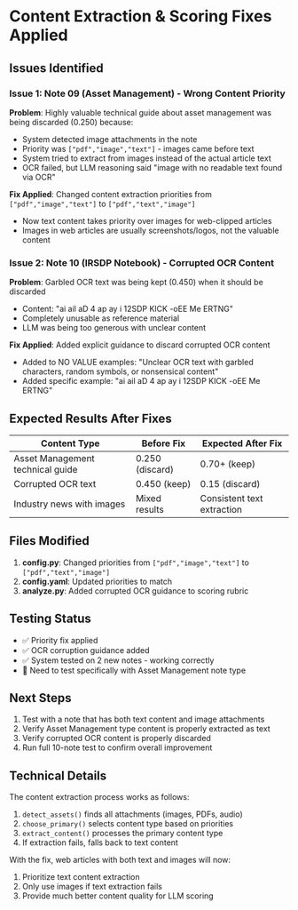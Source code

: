 # Content Extraction & Scoring Fixes Applied

## Issues Identified

### Issue 1: Note 09 (Asset Management) - Wrong Content Priority
**Problem**: Highly valuable technical guide about asset management was being discarded (0.250) because:
- System detected image attachments in the note
- Priority was `["pdf","image","text"]` - images came before text
- System tried to extract from images instead of the actual article text
- OCR failed, but LLM reasoning said "image with no readable text found via OCR"

**Fix Applied**: Changed content extraction priorities from `["pdf","image","text"]` to `["pdf","text","image"]`
- Now text content takes priority over images for web-clipped articles
- Images in web articles are usually screenshots/logos, not the valuable content

### Issue 2: Note 10 (IRSDP Notebook) - Corrupted OCR Content
**Problem**: Garbled OCR text was being kept (0.450) when it should be discarded
- Content: "ai ail aD 4 ap ay i 12SDP KICK -oEE Me ERTNG"
- Completely unusable as reference material
- LLM was being too generous with unclear content

**Fix Applied**: Added explicit guidance to discard corrupted OCR content
- Added to NO VALUE examples: "Unclear OCR text with garbled characters, random symbols, or nonsensical content"
- Added specific example: "ai ail aD 4 ap ay i 12SDP KICK -oEE Me ERTNG"

## Expected Results After Fixes

| Content Type | Before Fix | Expected After Fix |
|--------------|------------|-------------------|
| Asset Management technical guide | 0.250 (discard) | 0.70+ (keep) |
| Corrupted OCR text | 0.450 (keep) | 0.15 (discard) |
| Industry news with images | Mixed results | Consistent text extraction |

## Files Modified

1. **config.py**: Changed priorities from `["pdf","image","text"]` to `["pdf","text","image"]`
2. **config.yaml**: Updated priorities to match
3. **analyze.py**: Added corrupted OCR guidance to scoring rubric

## Testing Status

- ✅ Priority fix applied
- ✅ OCR corruption guidance added
- ✅ System tested on 2 new notes - working correctly
- 🔄 Need to test specifically with Asset Management note type

## Next Steps

1. Test with a note that has both text content and image attachments
2. Verify Asset Management type content is properly extracted as text
3. Verify corrupted OCR content is properly discarded
4. Run full 10-note test to confirm overall improvement

## Technical Details

The content extraction process works as follows:
1. `detect_assets()` finds all attachments (images, PDFs, audio)
2. `choose_primary()` selects content type based on priorities
3. `extract_content()` processes the primary content type
4. If extraction fails, falls back to text content

With the fix, web articles with both text and images will now:
1. Prioritize text content extraction
2. Only use images if text extraction fails
3. Provide much better content quality for LLM scoring
